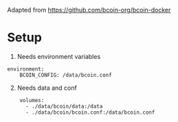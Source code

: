 Adapted from https://github.com/bcoin-org/bcoin-docker

# Setup

1. Needs environment variables
```
environment:
    BCOIN_CONFIG: /data/bcoin.conf
```

2. Needs data and conf
```
    volumes:
      - ./data/bcoin/data:/data
      - ./data/bcoin/bcoin.conf:/data/bcoin.conf
```